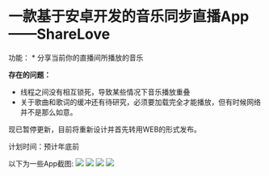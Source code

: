 # 一款基于安卓开发的音乐同步直播App——ShareLove

功能：
	* 分享当前你的直播间所播放的音乐

**存在的问题：**
* 线程之间没有相互锁死，导致某些情况下音乐播放重叠
* 关于歌曲和歌词的缓冲还有待研究，必须要加载完全才能播放，但有时候网络并不是那么如意。

现已暂停更新，目前将重新设计并首先转用WEB的形式发布。

计划时间：预计年底前

以下为一些App截图:
![](https://github.com/youzigege2048/sharelove/blob/youzi/image/1.png)
![](image/2.png)
![](image/3.png)
![](image/4.png)
